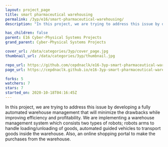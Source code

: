```yaml
---
layout: project_page
title: smart pharmaceutical warehousing
permalink: /3yp/e16/smart-pharmaceutical-warehousing/
description: "In this project, we are trying to address this issue by developing a fully automated warehouse management that will minimize the drawbacks while improving efficiency and profitability. We are implementing a warehouse management system which consists two types of robots; robots arms to handle loading/unloading of goods, automated guided vehicles to transport goods inside the warehouse. Also, an online shopping portal to make the purchases from the warehouse."

has_children: false
parent: E16 Cyber-Physical Systems Projects
grand_parent: Cyber-Physical Systems Projects

cover_url: /data/categories/3yp/cover_page.jpg
thumbnail_url: /data/categories/3yp/thumbnail.jpg

repo_url: https://github.com/cepdnaclk/e16-3yp-smart-pharmaceutical-warehousing
page_url: https://cepdnaclk.github.io/e16-3yp-smart-pharmaceutical-warehousing

forks: 5
watchers: 7
stars: 7
started_on: 2020-10-18T04:16:45Z
---
```

In this project, we are trying to address this issue by developing a fully automated warehouse management that will minimize the drawbacks while improving efficiency and profitability. We are implementing a warehouse management system which consists two types of robots; robots arms to handle loading/unloading of goods, automated guided vehicles to transport goods inside the warehouse. Also, an online shopping portal to make the purchases from the warehouse.

